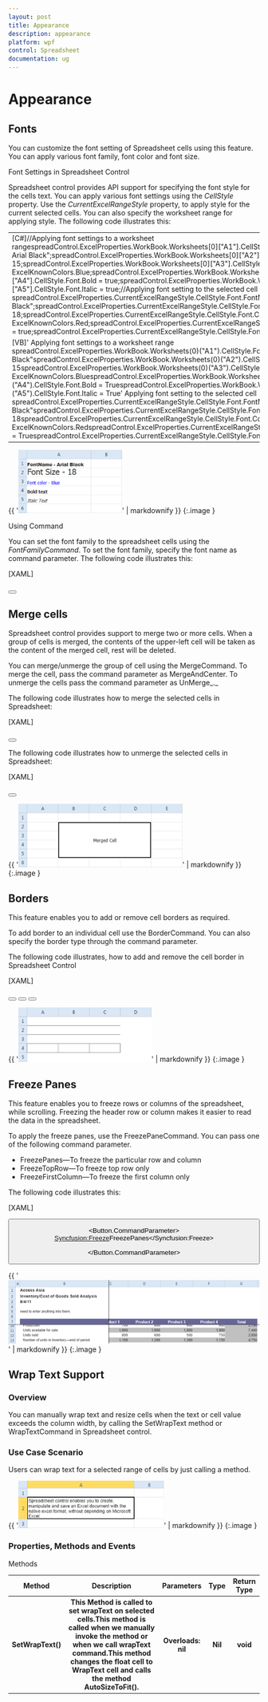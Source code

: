 ```yaml
---
layout: post
title: Appearance
description: appearance
platform: wpf
control: Spreadsheet
documentation: ug
---
```


# Appearance

## Fonts

You can customize the font setting of Spreadsheet cells using this feature. You can apply various font family, font color and font size.



Font Settings in Spreadsheet Control

Spreadsheet control provides API support for specifying the font style for the cells text. You can apply various font settings using the _CellStyle_ property. Use the _CurrentExcelRangeStyle_ property, to apply style for the current selected cells. You can also specify the worksheet range for applying style. The following code illustrates this:



<table>
<tr>
<td>
[C#]//Applying font settings to a worksheet rangespreadControl.ExcelProperties.WorkBook.Worksheets[0]["A1"].CellStyle.Font.FontName = " Arial Black";spreadControl.ExcelProperties.WorkBook.Worksheets[0]["A2"].CellStyle.Font.Size = 15;spreadControl.ExcelProperties.WorkBook.Worksheets[0]["A3"].CellStyle.Font.Color = ExcelKnownColors.Blue;spreadControl.ExcelProperties.WorkBook.Worksheets[0]["A4"].CellStyle.Font.Bold = true;spreadControl.ExcelProperties.WorkBook.Worksheets[0]["A5"].CellStyle.Font.Italic = true;//Applying font setting to the selected cell spreadControl.ExcelProperties.CurrentExcelRangeStyle.CellStyle.Font.FontName = "Arial Black";spreadControl.ExcelProperties.CurrentExcelRangeStyle.CellStyle.Font.Size = 18;spreadControl.ExcelProperties.CurrentExcelRangeStyle.CellStyle.Font.Color = ExcelKnownColors.Red;spreadControl.ExcelProperties.CurrentExcelRangeStyle.CellStyle.Font.Bold = true;spreadControl.ExcelProperties.CurrentExcelRangeStyle.CellStyle.Font.Italic = true;</td></tr>
<tr>
<td>
[VB]' Applying font settings to a worksheet range spreadControl.ExcelProperties.WorkBook.Worksheets(0)("A1").CellStyle.Font.FontName = " Arial Black"spreadControl.ExcelProperties.WorkBook.Worksheets(0)("A2").CellStyle.Font.Size = 15spreadControl.ExcelProperties.WorkBook.Worksheets(0)("A3").CellStyle.Font.Color = ExcelKnownColors.BluespreadControl.ExcelProperties.WorkBook.Worksheets(0)("A4").CellStyle.Font.Bold = TruespreadControl.ExcelProperties.WorkBook.Worksheets(0)("A5").CellStyle.Font.Italic = True' Applying font setting to the selected cell spreadControl.ExcelProperties.CurrentExcelRangeStyle.CellStyle.Font.FontName = "Arial Black"spreadControl.ExcelProperties.CurrentExcelRangeStyle.CellStyle.Font.Size = 18spreadControl.ExcelProperties.CurrentExcelRangeStyle.CellStyle.Font.Color = ExcelKnownColors.RedspreadControl.ExcelProperties.CurrentExcelRangeStyle.CellStyle.Font.Bold = TruespreadControl.ExcelProperties.CurrentExcelRangeStyle.CellStyle.Font.Italic = True</td></tr>
</table>


{{ '![](Appearance_images/Appearance_img1.png)' | markdownify }}
{:.image }




Using Command 

You can set the font family to the spreadsheet cells using the _FontFamilyCommand_. To set the font family, specify the font name as command parameter. The following code illustrates this:



[XAML]



<Button Command="{Binding Path= FontFamilyCommand}" CommandParameter =" Arial Black">

</Button>



## Merge cells

Spreadsheet control provides support to merge two or more cells. When a group of cells is merged, the contents of the upper-left cell will be taken as the content of the merged cell, rest will be deleted.

You can merge/unmerge the group of cell using the MergeCommand. To merge the cell, pass the command parameter as MergeAndCenter. To unmerge the cells pass the command parameter as UnMerge_._

The following code illustrates how to merge the selected cells in Spreadsheet:



[XAML]



<Button Command="{Binding Path= MergeCommand}" CommandParameter ="MergeAndCenter">

</Button>



The following code illustrates how to unmerge the selected cells in Spreadsheet:



[XAML]



<Button Command="{Binding Path= MergeCommand}" CommandParameter =" UnMerge">

</Button>



{{ '![](Appearance_images/Appearance_img2.png)' | markdownify }}
{:.image }




## Borders

This feature enables you to add or remove cell borders as required.

To add border to an individual cell use the BorderCommand. You can also specify the border type through the command parameter.

The following code illustrates, how to add and remove the cell border in Spreadsheet Control



[XAML]

<!--To draw the Bottom Border-->

<Button Command="{Binding Path= BorderCommand}" CommandParameter ="BottomBorder">

</Button>

<!--To draw the Top Border-->

<Button Command="{Binding Path= BorderCommand}" CommandParameter ="TopBorder">

</Button>

<!--To draw all Border-->

<Button Command="{Binding Path= BorderCommand}" CommandParameter ="AllBorder">

</Button>





{{ '![](Appearance_images/Appearance_img3.png)' | markdownify }}
{:.image }




## Freeze Panes

This feature enables you to freeze rows or columns of the spreadsheet, while scrolling.  Freezing the   header row or column makes it easier to read the data in the spreadsheet.

To apply the freeze panes, use the FreezePaneCommand. You can pass one of the following command parameter.

* FreezePanes—To freeze the particular row and column
* FreezeTopRow—To freeze top row only
* FreezeFirstColumn—To freeze the first column only





The following code illustrates this:



[XAML]



<Button Command="{Binding Path= FreezePaneCommand}" Grid.Row="2">

<Button.CommandParameter>                                                        <Syncfusion:Freeze>FreezePanes</Syncfusion:Freeze>

</Button.CommandParameter>

</Button>



{{ '![](Appearance_images/Appearance_img4.png)' | markdownify }}
{:.image }


## Wrap Text Support

### Overview

You can manually wrap text and resize cells when the text or cell value exceeds the column width, by calling the SetWrapText method or WrapTextCommand in Spreadsheet control.

### Use Case Scenario

Users can wrap text for a selected range of cells by just calling a method.



{{ '![](Appearance_images/Appearance_img5.png)' | markdownify }}
{:.image }


### Properties, Methods and Events 

Methods

<table>
<tr>
<th>
Method </th><th>
Description </th><th>
Parameters </th><th>
Type </th><th>
Return Type </th></tr>
<tr>
<th>
SetWrapText()</th><th>
This Method is called to set wrapText on selected cells.This method is called when we manually invoke the method or when we call wrapText command.This method changes the float cell to WrapText cell and calls the method AutoSizeToFit().</th><th>
Overloads: nil </th><th>
Nil</th><th>
void</th></tr>
</table>


